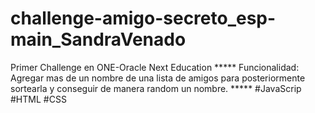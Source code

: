 # challenge-amigo-secreto_esp-main_SandraVenado
Primer Challenge en ONE-Oracle Next Education *****
Funcionalidad: Agregar mas de un nombre de una lista de amigos para posteriormente sortearla y conseguir de manera random un nombre. *****
#JavaScrip #HTML #CSS
